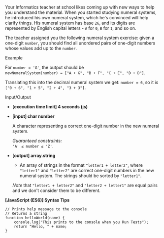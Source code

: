Your Informatics teacher at school likes coming up with new ways to help you understand
the material. When you started studying numeral systems, he introduced his own numeral
system, which he's convinced will help clarify things. His numeral system has base `26`,
and its digits are represented by English capital letters - `A` for `0`, `B` for `1`, and
so on.

The teacher assigned you the following numeral system exercise: given a one-digit
`number`, you should find all unordered pairs of one-digit numbers whose values add up to
the `number`.

Example

For `number = 'G'`, the output should be  
`newNumeralSystem(number) = ["A + G", "B + F", "C + E", "D + D"]`.

Translating this into the decimal numeral system we get: `number = 6`, so it is
`["0 + 6", "1 + 5", "2 + 4", "3 + 3"]`.

Input/Output

- **\[execution time limit\] 4 seconds (js)**

- **\[input\] char number**

  A character representing a correct one-digit number in the new numeral system.

  _Guaranteed constraints:_  
  `'A' ≤ number ≤ 'Z'`.

- **\[output\] array.string**

  - An array of strings in the format `"letter1 + letter2"`, where `"letter1"` and
    `"letter2"` are correct one-digit numbers in the new numeral system. The strings
    should be sorted by `"letter1"`.

  _Note_ that `"letter1 + letter2"` and `"letter2 + letter1"` are equal pairs and we don't
  consider them to be different.

**\[JavaScript (ES6)\] Syntax Tips**

    // Prints help message to the console
    // Returns a string
    function helloWorld(name) {
        console.log("This prints to the console when you Run Tests");
        return "Hello, " + name;
    }
